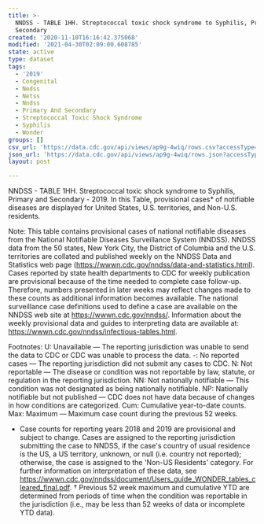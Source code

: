 ```yaml
---
title: >-
  NNDSS - TABLE 1HH. Streptococcal toxic shock syndrome to Syphilis, Primary and
  Secondary
created: '2020-11-10T16:16:42.375068'
modified: '2021-04-30T02:09:00.608785'
state: active
type: dataset
tags:
  - '2019'
  - Congenital
  - Nedss
  - Netss
  - Nndss
  - Primary And Secondary
  - Streptococcal Toxic Shock Syndrome
  - Syphilis
  - Wonder
groups: []
csv_url: 'https://data.cdc.gov/api/views/ap9g-4wiq/rows.csv?accessType=DOWNLOAD'
json_url: 'https://data.cdc.gov/api/views/ap9g-4wiq/rows.json?accessType=DOWNLOAD'
layout: post

---
```

NNDSS - TABLE 1HH. Streptococcal toxic shock syndrome to Syphilis, Primary and Secondary - 2019. In this Table, provisional cases* of notifiable diseases are displayed for United States, U.S. territories, and Non-U.S. residents. 

Note: 
This table contains provisional cases of national notifiable diseases from the National Notifiable Diseases Surveillance System (NNDSS). NNDSS data from the 50 states, New York City, the District of Columbia and the U.S. territories are collated and published weekly on the NNDSS Data and Statistics web page (https://wwwn.cdc.gov/nndss/data-and-statistics.html). Cases reported by state health departments to CDC for weekly publication are provisional because of the time needed to complete case follow-up. Therefore, numbers presented in later weeks may reflect changes made to these counts as additional information becomes available. The national surveillance case definitions used to define a case are available on the NNDSS web site at https://wwwn.cdc.gov/nndss/. Information about the weekly provisional data and guides to interpreting data are available at: https://wwwn.cdc.gov/nndss/infectious-tables.html. 

Footnotes:
U: Unavailable — The reporting jurisdiction was unable to send the data to CDC or CDC was unable to process the data.
-: No reported cases — The reporting jurisdiction did not submit any cases to CDC.
N: Not reportable — The disease or condition was not reportable by law, statute, or regulation in the reporting jurisdiction.
NN: Not nationally notifiable — This condition was not designated as being nationally notifiable.
NP: Nationally notifiable but not published — CDC does not have data because of changes in how conditions are categorized.
Cum: Cumulative year-to-date counts.
Max: Maximum — Maximum case count during the previous 52 weeks.
* Case counts for reporting years 2018 and 2019 are provisional and subject to change. Cases are assigned to the reporting jurisdiction submitting the case to NNDSS, if the case's country of usual residence is the US, a US territory, unknown, or null (i.e. country not reported); otherwise, the case is assigned to the 'Non-US Residents' category. For further information on interpretation of these data, see https://wwwn.cdc.gov/nndss/document/Users_guide_WONDER_tables_cleared_final.pdf. 
† Previous 52 week maximum and cumulative YTD are determined from periods of time when the condition was reportable in the jurisdiction (i.e., may be less than 52 weeks of data or incomplete YTD data).
